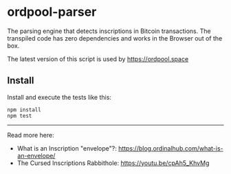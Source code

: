 # ordpool-parser

The parsing engine that detects inscriptions in Bitcoin transactions.
The transpiled code has zero dependencies and works in the Browser out of the box. 

The latest version of this script is used by https://ordpool.space


## Install

Install and execute the tests like this:

```
npm install
npm test
```


----

Read more here:
- What is an Inscription "envelope"?: https://blog.ordinalhub.com/what-is-an-envelope/
- The Cursed Inscriptions Rabbithole: https://youtu.be/cpAh5_KhvMg